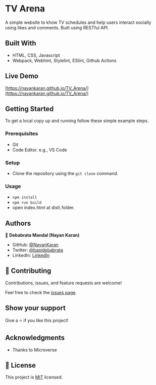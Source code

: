 # TV Arena

A simple website to khow TV schedules and help users interact socially using likes and comments. Built using RESTful API.

## Built With

- HTML, CSS, Javascript
- Webpack, Webhint, Stylelint, ESlint, Github Actions

## Live Demo

[https://nayankaran.github.io/TV_Arena/](https://nayankaran.github.io/TV_Arena/)

## Getting Started

To get a local copy up and running follow these simple example steps.

### Prerequisites

- Git
- Code Editor. e.g., VS Code

### Setup

- Clone the repository using the `git clone` command.

### Usage

- `npm install`
- `npm run build`
- open index.html at dist\ folder.

## Authors

👤 **Debabrata Mandal (Nayan Karan)**

- GitHub: [@NayanKaran](https://github.com/NayanKaran)
- Twitter: [@bapidebabrata](https://twitter.com/bapidebabrata)
- LinkedIn: [LinkedIn](https://www.linkedin.com/in/debabrata-mandal-83461696/)

## 🤝 Contributing

Contributions, issues, and feature requests are welcome!

Feel free to check the [issues page](../../issues/).

## Show your support

Give a ⭐️ if you like this project!

## Acknowledgments

- Thanks to Microverse

## 📝 License

This project is [MIT](./LICENSE) licensed.
